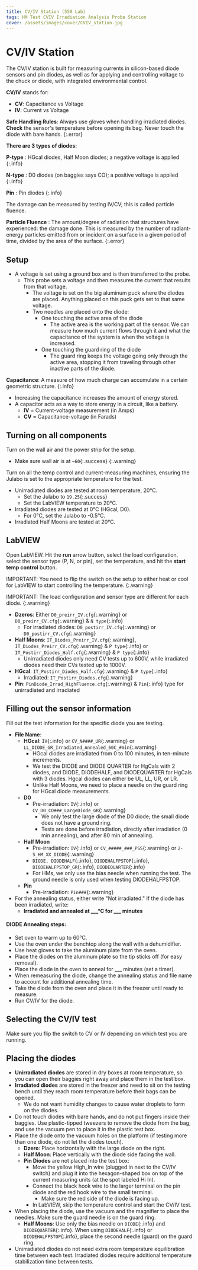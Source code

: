 ```yaml
---
title: CV/IV Station (550 Lab)
tags: HM Test CVIV Irradiation Analysis Probe Station
cover: /assets/images/cover/CVIV_station.jpg
---
```


# CV/IV Station

The CV/IV station is built for measuring currents in silicon-based diode sensors and pin diodes, as well as for applying and controlling voltage to the chuck or diode, with integrated environmental control.

**CV/IV** stands for:
* **CV**: Capacitance vs Voltage
* **IV**: Current vs Voltage

**Safe Handling Rules**:
Always use gloves when handling irradiated diodes.
**Check** the sensor's temperature before opening its bag.
Never touch the diode with bare hands.
{:.error}


**There are 3 types of diodes:**

**P-type** : HGcal diodes, Half Moon diodes; a negative voltage is applied
{:.info}

**N-type** : D0 diodes (on baggies says CO); a positive voltage is applied
{:.info}

**Pin** : Pin diodes
{:.info}

The damage can be measured by testing IV/CV; this is called particle fluence.

**Particle Fluence** : The amount/degree of radiation that structures have experienced: the damage done. This is measured by the number of radiant-energy particles emitted from or incident on a surface in a given period of time, divided by the area of the surface.
{:.error}

## Setup

* A voltage is set using a ground box and is then transferred to the probe.
    * This probe sets a voltage and then measures the current that results from that voltage.
        * The voltage is set on the big aluminum puck where the diodes are placed. Anything placed on this puck gets set to that same voltage.
        * Two needles are placed onto the diode:
            * One touching the active area of the diode
                * The active area is the working part of the sensor. We can measure how much current flows through it and what the capacitance of the system is when the voltage is increased.
            * One touching the guard ring of the diode
                * The guard ring keeps the voltage going only through the active area, stopping it from traveling through other inactive parts of the diode.

**Capacitance**: A measure of how much charge can accumulate in a certain geometric structure.
{:.info} 

* Increasing the capacitance increases the amount of energy stored.
* A capacitor acts as a way to store energy in a circuit, like a battery.
    * **IV** = Current-voltage measurement (in Amps)
    * **CV** = Capacitance-voltage (in Farads)

## Turning on all components

Turn on the wall air and the power strip for the setup.
* Make sure wall air is at `~60`{:.success}
{:.warning}

Turn on all the temp control and current-measuring machines, ensuring the Julabo is set to the appropriate temperature for the test. 
* Unirradiated diodes are tested at room temperature, 20°C.
    * Set the Julabo to `19.25`{:.success}
    * Set the LabVIEW temperature to 20°C.
* Irradiated diodes are tested at 0°C (HGcal, D0).
    * For 0°C, set the Julabo to -0.5°C.
* Irradiated Half Moons are tested at 20°C.

## LabVIEW

Open LabVIEW. Hit the **run** arrow button, select the load configuration, select the sensor type (P, N, or pin), set the temperature, and hit the **start temp control** button.

IMPORTANT: You need to flip the switch on the setup to either heat or cool for LabVIEW to start controlling the temperature.
{:.warning}

IMPORTANT: The load configuration and sensor type are different for each diode.
{:.warning}

* **Dzeros**: Either `D0_preirr_IV.cfg`{:.warning} or `D0_preirr_CV.cfg`{:.warning} & `N type`{:.info}
    * For irradiated diodes: `D0_postirr_IV.cfg`{:.warning} or `D0_postirr_CV.cfg`{:.warning}
* **Half Moons**: `IT_Diodes_Preirr_IV.cfg`{:.warning}, `IT_Diodes_Preirr_CV.cfg`{:.warning} & `P type`{:.info} or `IT_Postirr_Diodes_Half.cfg`{:.warning} & `P type`{:.info}
    * Unirradiated diodes only need CV tests up to 600V, while irradiated diodes need their CVs tested up to 1000V.
* **HGcal**: `IT_Postirr_Diodes_Half.cfg`{:.warning} & `P type`{:.info}
    * Irradiated: `IT_Postirr_Diodes.cfg`{:.warning}
* **Pin**: `PinDiode_Irrad_HighFluence.cfg`{:.warning} & `Pin`{:.info} type for unirradiated and irradiated

## Filling out the sensor information

Fill out the test information for the specific diode you are testing.

* **File Name**:
    * **HGcal**: `IV`{:.info} or `CV_N####_UR`{:.warning} or `LL_DIODE_GR_Irradiated_Annealed_60C_#min`{:.warning}
        * HGcal diodes are irradiated from 0 to 100 minutes, in ten-minute increments.
        * We test the DIODE and DIODE QUARTER for HgCals with 2 diodes, and DIODE, DIODEHALF, and DIODEQUARTER for HgCals with 3 diodes. Hgcal diodes can either be UL, LL, UR, or LR.
        * Unlike Half Moons, we need to place a needle on the guard ring for HGcal diode measurements.
    * **D0**
        * Pre-irradiation: `IV`{:.info} or `CV_D0_CO###_LargeDiode_GR`{:.warning}
            * We only test the large diode of the D0 diode; the small diode does not have a ground ring.
            * Tests are done before irradiation, directly after irradiation (0 min annealing), and after 80 min of annealing.
    * **Half Moon** 
        * Pre-irradiation: `IV`{:.info} or `CV_#####_###_PSS`{:.warning} or `2-S_HM_XX_DIODE`{:.warning}
        * `DIODE, DIODEHALF`{:.info}, `DIODEHALFPSTOP`{:.info}, `DIODEHALFPSTOP_GR`{:.info}, `DIODEQUARTER`{:.info}
        * For HMs, we only use the bias needle when running the test. The ground needle is only used when testing DIODEHALFPSTOP.
    * **Pin** 
        * Pre-irradiation: `Pin###`{:.warning}
* For the annealing status, either write "Not irradiated." If the diode has been irradiated, write:
    * **Irradiated and annealed at ___°C for ___ minutes**

<div class="card">
  <div class="card__content">
    <div class="card__header">
      <h4>DIODE Annealing steps:</h4>
    </div>
    <ul>
      <li>Set oven to warm up to 60°C.</li>
      <li>Use the oven under the benchtop along the wall with a dehumidifier.</li>
      <li>Use heat gloves to take the aluminum plate from the oven.</li>
      <li>Place the diodes on the aluminum plate so the tip sticks off (for easy removal).</li>
      <li>Place the diode in the oven to anneal for ___ minutes (set a timer).</li>
      <li>When remeasuring the diode, change the annealing status and file name to account for additional annealing time.</li>
      <li>Take the diode from the oven and place it in the freezer until ready to measure.</li>
      <li>Run CV/IV for the diode.</li>
    </ul>
  </div>
</div>

## Selecting the CV/IV test

Make sure you flip the switch to CV or IV depending on which test you are running.

## Placing the diodes

* **Unirradiated diodes** are stored in dry boxes at room temperature, so you can open their baggies right away and place them in the test box.
* **Irradiated diodes** are stored in the freezer and need to sit on the testing bench until they reach room temperature before their bags can be opened.
    * We do not want humidity changes to cause water droplets to form on the diodes.
* Do not touch diodes with bare hands, and do not put fingers inside their baggies. Use plastic-tipped tweezers to remove the diode from the bag, and use the vacuum pen to place it in the plastic test box.
* Place the diode onto the vacuum holes on the platform (if testing more than one diode, do not let the diodes touch).
    * **Dzero**: Place horizontally with the large diode on the right.
    * **Half Moon**: Place vertically with the diode side facing the wall.
    * **Pin Diodes** are not placed into the test box:
        * Move the yellow High_In wire (plugged in next to the CV/IV switch) and plug it into the hexagon-shaped box on top of the current measuring units (at the spot labeled Hi In).
        * Connect the black hook wire to the larger terminal on the pin diode and the red hook wire to the small terminal.
            * Make sure the red side of the diode is facing up.
        * In LabVIEW, skip the temperature control and start the CV/IV test.
* When placing the diode, use the vacuum and the magnifier to place the needles. Make sure the guard needle is on the guard ring.
    * **Half Moons**: Use only the bias needle on `DIODE`{:.info} and `DIODEQUARTER`{:.info}. When using `DIODEHALF`{:.info} or `DIODEHALFPSTOP`{:.info}, place the second needle (guard) on the guard ring.
* Unirradiated diodes do not need extra room temperature equilibration time between each test. Irradiated diodes require additional temperature stabilization time between tests.